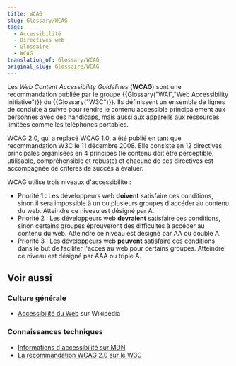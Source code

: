 ```yaml
---
title: WCAG
slug: Glossary/WCAG
tags:
  - Accessibilité
  - Directives web
  - Glossaire
  - WCAG
translation_of: Glossary/WCAG
original_slug: Glossaire/WCAG
---
```

Les _Web Content Accessibility Guidelines_ (**WCAG**) sont une recommandation publiée par le groupe {{Glossary("WAI","Web Accessibility Initiative")}} du {{Glossary("W3C")}}. Ils définissent un ensemble de lignes de conduite à suivre pour rendre le contenu accessible principalement aux personnes avec des handicaps, mais aussi aux appareils aux ressources limitées comme les téléphones portables.

WCAG 2.0, qui a replacé WCAG 1.0, a été publié en tant que recommandation W3C le 11 décembre 2008. Elle consiste en 12 directives principales organisées en 4 principes (le contenu doit être perceptible, utilisable, compréhensible et robuste) et chacune de ces directives est accompagnée de critères de succès à évaluer.

WCAG utilise trois niveaux d'accessibilité :

- Priorité 1 : Les développeurs web **doivent** satisfaire ces conditions, sinon il sera impossible à un ou plusieurs groupes d'accéder au contenu du web. Atteindre ce niveau est désigné par A.
- Priorité 2 : Les développeurs web **devraient** satisfaire ces conditions, sinon certains groupes éprouveront des difficultés à accéder au contenu du web. Atteindre ce niveau est désigné par AA ou double A.
- Priorité 3 : Les développeurs web **peuvent** satisfaire ces conditions dans le but de faciliter l'accès au web pour certains groupes. Atteindre ce niveau est désigné par AAA ou triple A.

## Voir aussi

### Culture générale

- [Accessibilité du Web](https://fr.wikipedia.org/wiki/Accessibilit%C3%A9_du_web) sur Wikipédia

### Connaissances techniques

- [Informations d'accessibilité sur MDN](/fr/docs/Web/Accessibility/Information_for_Web_authors)
- [La recommandation WCAG 2.0 sur le W3C](http://www.w3.org/TR/WCAG20/)
